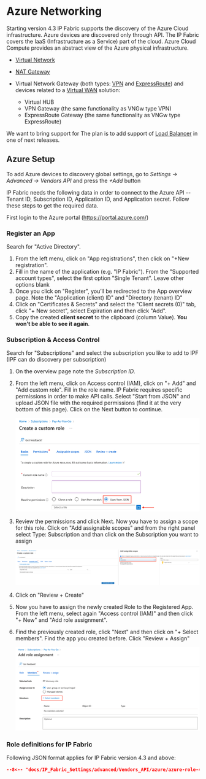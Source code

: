 # Azure Networking

Starting version 4.3 IP Fabric supports the discovery of the Azure Cloud
infrastructure. Azure devices are discovered only through API. The IP
Fabric covers the IaaS (Infrastructure as a Service) part of the cloud.
Azure Cloud Compute provides an abstract view of the Azure physical
infrastructure.

  - [Virtual Network](https://docs.microsoft.com/en-us/azure/virtual-network/virtual-networks-overview)
  - [NAT Gateway](https://docs.microsoft.com/en-us/azure/virtual-network/nat-gateway/nat-gateway-resource)
  - Virtual Network Gateway (both types: [VPN](https://docs.microsoft.com/en-us/azure/vpn-gateway/) and [ExpressRoute](https://docs.microsoft.com/en-us/azure/expressroute/expressroute-about-virtual-network-gateways)) and devices related to a [Virtual WAN](https://docs.microsoft.com/en-us/azure/virtual-wan/virtual-wan-about) solution:

    - Virtual HUB
    - VPN Gateway (the same functionality as VNGw type VPN)
    - ExpressRoute Gateway (the same functionality as VNGw type ExpressRoute)

We want to bring support for The plan is to add support of [Load Balancer](https://docs.microsoft.com/en-us/azure/load-balancer/load-balancer-overview) in one of next releases.

## Azure Setup

To add Azure devices to discovery global settings, go to *Settings →
Advanced → Vendors API* and press the *+Add* button

IP Fabric needs the following data in order to connect to the Azure API
-- Tenant ID, Subscription ID, Application ID, and Application secret.
Follow these steps to get the required data.

First login to the Azure portal (<https://portal.azure.com/>)

### Register an App

Search for "Active Directory".

1. From the left menu, click on "App registrations", then click on "+New registration".
2. Fill in the name of the application (e.g. "IP Fabric"). From the "Supported account types", select the first option "Single Tenant". Leave other options blank
3. Once you click on "Register", you’ll be redirected to the App overview page. Note the "Application (client) ID" and "Directory (tenant) ID"
4. Click on "Certificates & Secrets" and select the "Client secrets (0)" tab, click "+ New secret", select Expiration and then click "Add".
5. Copy the created **client secret** to the clipboard (column Value). **You won’t be able to see it again**.

### Subscription & Access Control

Search for "Subscriptions" and select the subscription you like to add to IPF (IPF can do discovery per subscription)

1. On the overview page note the *Subscription ID*.
2. From the left menu, click on Access control (IAM), click on "+ Add" and "Add custom role". Fill in the role name. IP Fabric requires specific permissions in order to make API calls. Select "Start from JSON" and upload JSON file with the required permissions (find it at the very bottom of this page). Click on the Next button to continue.

    ![Creating Custom Role](azure/create_custom_role.png)

3. Review the permissions and click Next. Now you have to assign a scope for this role. Click on "Add assignable scopes" and from the right panel select Type: Subscription and than click on the Subscription you want to assign  

    ![Assigning Scopes](azure/assign_scopes.png)

4. Click on "Review + Create"
5. Now you have to assign the newly created Role to the Registered App. From the left menu, select again "Access control (IAM)" and then click "+ New" and "Add role assignment".
6. Find the previously created role, click "Next" and then click on "+ Select members". Find the app you created before. Click "Review + Assign"

    ![Add Role assignment](azure/add_role_assignment.png)

### Role definitions for IP Fabric

Following JSON format applies for IP Fabric version 4.3 and above:

```json title="azure-role-4_3.json"
--8<-- "docs/IP_Fabric_Settings/advanced/Vendors_API/azure/azure-role-4_3.json"
```
